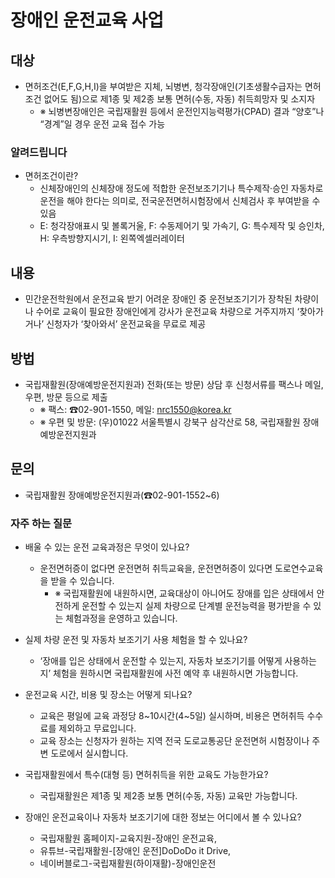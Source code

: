 # 장애인 운전교육 사업

## 대상
- 면허조건(E,F,G,H,I)을 부여받은 지체, 뇌병변, 청각장애인(기초생활수급자는 면허조건 없어도 됨)으로 제1종 및 제2종 보통 면허(수동, 자동) 취득희망자 및 소지자
  - ※ 뇌병변장애인은 국립재활원 등에서 운전인지능력평가(CPAD) 결과 “양호”나 “경계”일 경우 운전 교육 접수 가능

### 알려드립니다
- 면허조건이란? 
  - 신체장애인의 신체장애 정도에 적합한 운전보조기기나 특수제작‧승인 자동차로 운전을 해야 한다는 의미로, 전국운전면허시험장에서 신체검사 후 부여받을 수 있음
  - E: 청각장애표시 및 볼록거울, F: 수동제어기 및 가속기, G: 특수제작 및 승인차, H: 우측방향지시기, I: 왼쪽엑셀러레이터

## 내용
- 민간운전학원에서 운전교육 받기 어려운 장애인 중 운전보조기기가 장착된 차량이나 수어로 교육이 필요한 장애인에게 강사가 운전교육 차량으로 거주지까지 ‘찾아가거나’ 신청자가 ‘찾아와서’ 운전교육을 무료로 제공

## 방법
- 국립재활원(장애예방운전지원과) 전화(또는 방문) 상담 후 신청서류를 팩스나 메일, 우편, 방문 등으로 제출
  - ※ 팩스: ☎02-901-1550, 메일: nrc1550@korea.kr
  - ※ 우편 및 방문: (우)01022 서울특별시 강북구 삼각산로 58, 국립재활원 장애예방운전지원과

## 문의
- 국립재활원 장애예방운전지원과(☎02-901-1552~6)

### 자주 하는 질문
- 배울 수 있는 운전 교육과정은 무엇이 있나요?
  -  운전면허증이 없다면 운전면허 취득교육을, 운전면허증이 있다면 도로연수교육을 받을 수 있습니다.
     - ※ 국립재활원에 내원하시면, 교육대상이 아니어도 장애를 입은 상태에서 안전하게 운전할 수 있는지 실제 차량으로 단계별 운전능력을 평가받을 수 있는 체험과정을 운영하고 있습니다.
- 실제 차량 운전 및 자동차 보조기기 사용 체험을 할 수 있나요? 
  - ‘장애를 입은 상태에서 운전할 수 있는지, 자동차 보조기기를 어떻게 사용하는지’ 체험을 원하시면 국립재활원에 사전 예약 후 내원하시면 가능합니다.
- 운전교육 시간, 비용 및 장소는 어떻게 되나요?
  -  교육은 평일에 교육 과정당 8~10시간(4~5일) 실시하며, 비용은 면허취득 수수료를 제외하고 무료입니다.
  - 교육 장소는 신청자가 원하는 지역 전국 도로교통공단 운전면허 시험장이나 주변 도로에서 실시합니다.
- 국립재활원에서 특수(대형 등) 면허취득을 위한 교육도 가능한가요?  
  -  국립재활원은 제1종 및 제2종 보통 면허(수동, 자동) 교육만 가능합니다.
  
- 장애인 운전교육이나 자동차 보조기기에 대한 정보는 어디에서 볼 수 있나요? 
  - 국립재활원 홈페이지-교육지원-장애인 운전교육, 
  - 유튜브-국립재활원-[장애인 운전]DoDoDo it Drive,
  -  네이버블로그-국립재활원(하이재활)-장애인운전
